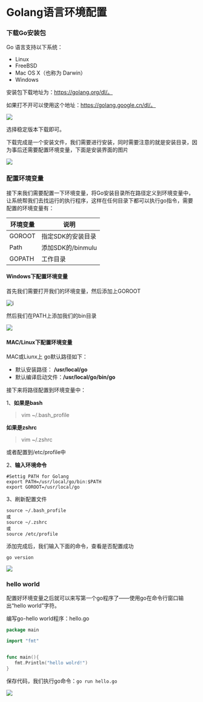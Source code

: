 # Golang语言环境配置





### 下载Go安装包

Go 语言支持以下系统：

- Linux
- FreeBSD
- Mac OS X（也称为 Darwin）
- Windows

安装包下载地址为：https://golang.org/dl/。

如果打不开可以使用这个地址：https://golang.google.cn/dl/。

![](http://image.easyblog.top/16723000973537c3097a5-8f9e-4931-9966-1730cdffa7b0.png)

选择稳定版本下载即可。

下载完成是一个安装文件，我们需要进行安装，同时需要注意的就是安装目录，因为事后还需要配置环境变量，下面是安装界面的图片

![](http://image.easyblog.top/1672300615932d2f0a0df-2273-444b-b139-76d14290c01d.png)



### 配置环境变量

接下来我们需要配置一下环境变量，将Go安装目录所在路径定义到环境变量中，让系统帮我们去找运行的执行程序，这样在任何目录下都可以执行go指令，需要配置的环境变量有：

| 环境变量 | 说明              |
| -------- | ----------------- |
| GOROOT   | 指定SDK的安装目录 |
| Path     | 添加SDK的/binmulu |
| GOPATH   | 工作目录          |

#### Windows下配置环境变量

首先我们需要打开我们的环境变量，然后添加上GOROOT

![i](https://gitee.com/moxi159753/LearningNotes/raw/master/Golang/Golang%E5%9F%BA%E7%A1%80/0_Go%E8%AF%AD%E8%A8%80%E7%9A%84%E5%AE%89%E8%A3%85/images/image-20200718151418230.png)

然后我们在PATH上添加我们的bin目录

![](https://gitee.com/moxi159753/LearningNotes/raw/master/Golang/Golang%E5%9F%BA%E7%A1%80/0_Go%E8%AF%AD%E8%A8%80%E7%9A%84%E5%AE%89%E8%A3%85/images/image-20200718151503318.png)



#### MAC/Linux下配置环境变量

MAC或Liunx上 go默认路径如下：

- 默认安装路径： **/usr/local/go**
- 默认编译启动文件：**/usr/local/go/bin/go**

接下来将路径配置到环境变量中：

1、**如果是bash**

> vim ~/.bash_profile

**如果是zshrc**

> vim ~/.zshrc

或者配置到/etc/profile中

2、**输入环境命令**

```she
#Settig PATH for Golang
export PATH=/usr/local/go/bin:$PATH
export GOROOT=/usr/local/go
```

3、刷新配置文件

```shell
source ~/.bash_profile
或
source ~/.zshrc
或
source /etc/profile
```





添加完成后，我们输入下面的命令，查看是否配置成功

```she
go version
```

![](http://image.easyblog.top/167230168275291e2aff2-38db-40ae-b129-bf8d03a96770.png)



###  hello world

配置好环境变量之后就可以来写第一个go程序了——使用go在命令行窗口输出“hello world”字符。

编写go-hello world程序：hello.go

```go
package main

import "fmt"


func main(){
   fmt.Println("hello wolrd!")
}
```

保存代码，我们执行go命令：`go run hello.go` 

![](http://image.easyblog.top/1672302230792d9290ab0-2dac-4dc8-a574-174e995d87da.png)

